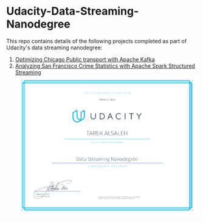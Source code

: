 # Udacity-Data-Streaming-Nanodegree
This repo contains details of the following projects completed as part of Udacity's data streaming nanodegree:
1. [Optimizing Chicago Public transport with Apache Kafka](https://github.com/tarekalsaleh/Udacity-Data-Streaming-Nanodegree/tree/master/Chicago_Public_Transport_Optimization)
2. [Analyzing San Francisco Crime Statistics with Apache Spark Structured Streaming](https://github.com/tarekalsaleh/Udacity-Data-Streaming-Nanodegree/tree/master/SF%20Crime%20Statistics%20with%20Spark%20Structured%20Streaming)
![Certificate](Certificate.png)
